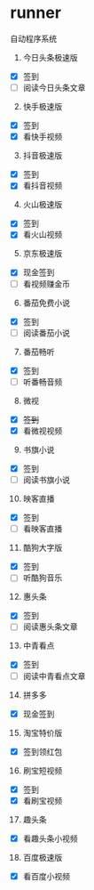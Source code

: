# runner
自动程序系统

1. 今日头条极速版

- [x] 签到
- [ ] 阅读今日头条文章

2. 快手极速版

- [x] 签到
- [x] 看快手视频

3. 抖音极速版

- [x] 签到
- [x] 看抖音视频

4. 火山极速版

- [x] 签到
- [x] 看火山视频

5. 京东极速版

- [x] 现金签到
- [ ] 看视频赚金币

6. 番茄免费小说

- [x] 签到
- [ ] 阅读番茄小说

7. 番茄畅听

- [x] 签到
- [ ] 听番畅音频

8. 微视

- [x] ~~签到~~
- [x] 看微视视频

9. 书旗小说

- [x] 签到
- [ ] 阅读书旗小说

10. 映客直播

- [x] 签到
- [ ] 看映客直播

11. 酷狗大字版

- [x] 签到
- [ ] 听酷狗音乐

12. 惠头条

- [x] 签到
- [ ] 阅读惠头条文章

13. 中青看点

- [x] 签到
- [ ] 阅读中青看点文章

14. 拼多多

- [x] 现金签到

15. 淘宝特价版

- [x] 签到领红包

16. 刷宝短视频

- [x] 签到
- [x] 看刷宝视频

17. 趣头条

- [x] 看趣头条小视频

18. 百度极速版

- [x] 看百度小视频